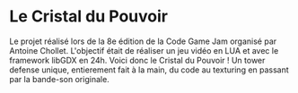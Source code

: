 # Le Cristal du Pouvoir 

Le projet réalisé lors de la 8e édition de la Code Game Jam organisé par Antoine Chollet. 
L'objectif était de réaliser un jeu vidéo en LUA et avec le framework libGDX en 24h. 
Voici donc le Cristal du Pouvoir ! Un tower defense  unique, entierement fait à la main, du code au texturing en passant par la bande-son originale.
